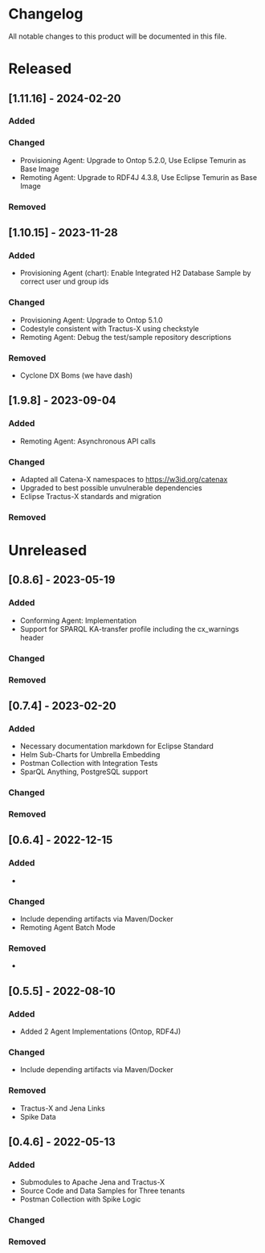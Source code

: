 <!--
 * Copyright (c) 2022,2023 Contributors to the Eclipse Foundation
 *
 * See the NOTICE file(s) distributed with this work for additional
 * information regarding copyright ownership.
 *
 * This program and the accompanying materials are made available under the
 * terms of the Apache License, Version 2.0 which is available at
 * https://www.apache.org/licenses/LICENSE-2.0.
 *
 * Unless required by applicable law or agreed to in writing, software
 * distributed under the License is distributed on an "AS IS" BASIS, WITHOUT
 * WARRANTIES OR CONDITIONS OF ANY KIND, either express or implied. See the
 * License for the specific language governing permissions and limitations
 * under the License.
 *
 * SPDX-License-Identifier: Apache-2.0
-->


# Changelog

All notable changes to this product will be documented in this file.

# Released

## [1.11.16] - 2024-02-20

### Added

### Changed

- Provisioning Agent: Upgrade to Ontop 5.2.0, Use Eclipse Temurin as Base Image
- Remoting Agent: Upgrade to RDF4J 4.3.8, Use Eclipse Temurin as Base Image

### Removed

## [1.10.15] - 2023-11-28

### Added

- Provisioning Agent (chart): Enable Integrated H2 Database Sample by correct user und group ids

### Changed

- Provisioning Agent: Upgrade to Ontop 5.1.0
- Codestyle consistent with Tractus-X using checkstyle
- Remoting Agent: Debug the test/sample repository descriptions

### Removed

- Cyclone DX Boms (we have dash)

## [1.9.8] - 2023-09-04

### Added

- Remoting Agent: Asynchronous API calls

### Changed

- Adapted all Catena-X namespaces to https://w3id.org/catenax
- Upgraded to best possible unvulnerable dependencies
- Eclipse Tractus-X standards and migration

### Removed

# Unreleased

## [0.8.6] - 2023-05-19

### Added

- Conforming Agent: Implementation
- Support for SPARQL KA-transfer profile including the cx_warnings header

### Changed

### Removed

## [0.7.4] - 2023-02-20

### Added

- Necessary documentation markdown for Eclipse Standard
- Helm Sub-Charts for Umbrella Embedding
- Postman Collection with Integration Tests
- SparQL Anything, PostgreSQL support

### Changed

### Removed

## [0.6.4] - 2022-12-15

### Added

-

### Changed

- Include depending artifacts via Maven/Docker
- Remoting Agent Batch Mode

### Removed

- 

## [0.5.5] - 2022-08-10

### Added

- Added 2 Agent Implementations (Ontop, RDF4J)

### Changed

- Include depending artifacts via Maven/Docker

### Removed

- Tractus-X and Jena Links
- Spike Data

## [0.4.6] - 2022-05-13

### Added

- Submodules to Apache Jena and Tractus-X
- Source Code and Data Samples for Three tenants
- Postman Collection with Spike Logic

### Changed

### Removed
